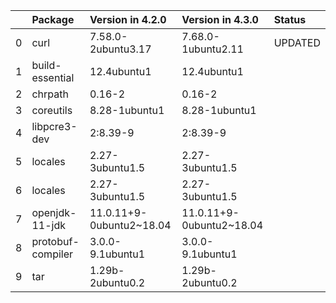 <!-- markdown-link-check-disable -->

|    | Package           | Version in 4.2.0         | Version in 4.3.0         | Status   |
|---:|:------------------|:-------------------------|:-------------------------|:---------|
|  0 | curl              | 7.58.0-2ubuntu3.17       | 7.68.0-1ubuntu2.11       | UPDATED  |
|  1 | build-essential   | 12.4ubuntu1              | 12.4ubuntu1              |          |
|  2 | chrpath           | 0.16-2                   | 0.16-2                   |          |
|  3 | coreutils         | 8.28-1ubuntu1            | 8.28-1ubuntu1            |          |
|  4 | libpcre3-dev      | 2:8.39-9                 | 2:8.39-9                 |          |
|  5 | locales           | 2.27-3ubuntu1.5          | 2.27-3ubuntu1.5          |          |
|  6 | locales           | 2.27-3ubuntu1.5          | 2.27-3ubuntu1.5          |          |
|  7 | openjdk-11-jdk    | 11.0.11+9-0ubuntu2~18.04 | 11.0.11+9-0ubuntu2~18.04 |          |
|  8 | protobuf-compiler | 3.0.0-9.1ubuntu1         | 3.0.0-9.1ubuntu1         |          |
|  9 | tar               | 1.29b-2ubuntu0.2         | 1.29b-2ubuntu0.2         |          |